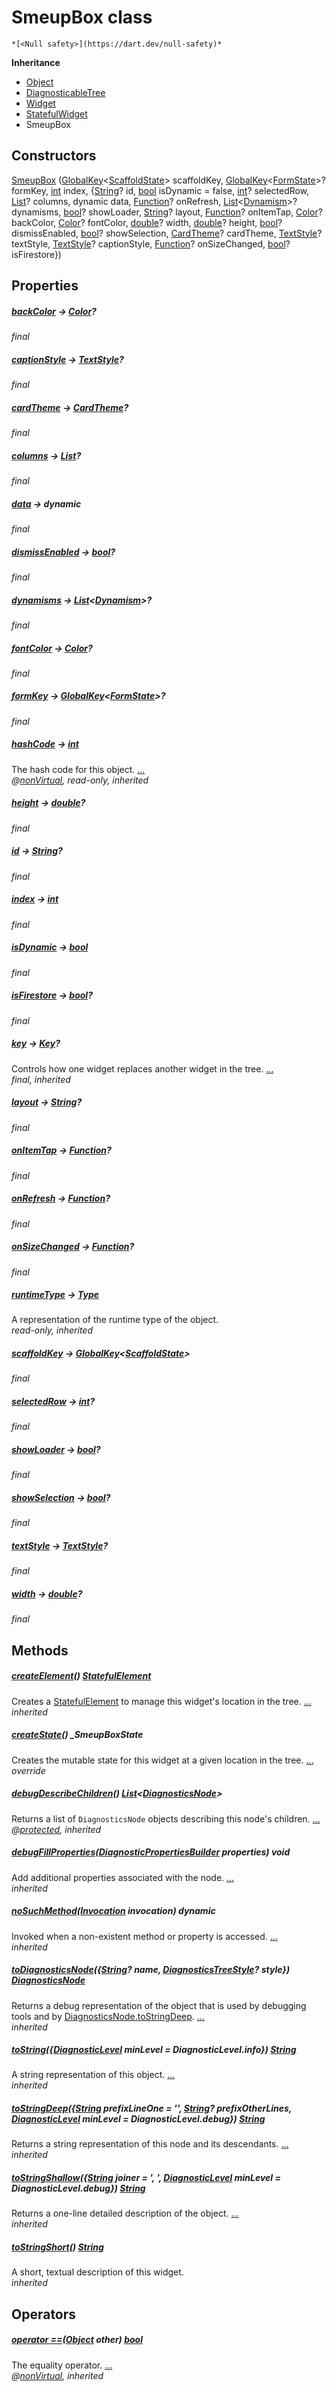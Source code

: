


# SmeupBox class






    *[<Null safety>](https://dart.dev/null-safety)*





**Inheritance**

- [Object](https://api.flutter.dev/flutter/dart-core/Object-class.html)
- [DiagnosticableTree](https://api.flutter.dev/flutter/foundation/DiagnosticableTree-class.html)
- [Widget](https://api.flutter.dev/flutter/widgets/Widget-class.html)
- [StatefulWidget](https://api.flutter.dev/flutter/widgets/StatefulWidget-class.html)
- SmeupBox






## Constructors

[SmeupBox](../smeup_widgets_smeup_box/SmeupBox/SmeupBox.md) ([GlobalKey](https://api.flutter.dev/flutter/widgets/GlobalKey-class.html)&lt;[ScaffoldState](https://api.flutter.dev/flutter/material/ScaffoldState-class.html)> scaffoldKey, [GlobalKey](https://api.flutter.dev/flutter/widgets/GlobalKey-class.html)&lt;[FormState](https://api.flutter.dev/flutter/widgets/FormState-class.html)>? formKey, [int](https://api.flutter.dev/flutter/dart-core/int-class.html) index, {[String](https://api.flutter.dev/flutter/dart-core/String-class.html)? id, [bool](https://api.flutter.dev/flutter/dart-core/bool-class.html) isDynamic = false, [int](https://api.flutter.dev/flutter/dart-core/int-class.html)? selectedRow, [List](https://api.flutter.dev/flutter/dart-core/List-class.html)? columns, dynamic data, [Function](https://api.flutter.dev/flutter/dart-core/Function-class.html)? onRefresh, [List](https://api.flutter.dev/flutter/dart-core/List-class.html)&lt;[Dynamism](../smeup_models_dynamism/Dynamism-class.md)>? dynamisms, [bool](https://api.flutter.dev/flutter/dart-core/bool-class.html)? showLoader, [String](https://api.flutter.dev/flutter/dart-core/String-class.html)? layout, [Function](https://api.flutter.dev/flutter/dart-core/Function-class.html)? onItemTap, [Color](https://api.flutter.dev/flutter/dart-ui/Color-class.html)? backColor, [Color](https://api.flutter.dev/flutter/dart-ui/Color-class.html)? fontColor, [double](https://api.flutter.dev/flutter/dart-core/double-class.html)? width, [double](https://api.flutter.dev/flutter/dart-core/double-class.html)? height, [bool](https://api.flutter.dev/flutter/dart-core/bool-class.html)? dismissEnabled, [bool](https://api.flutter.dev/flutter/dart-core/bool-class.html)? showSelection, [CardTheme](https://api.flutter.dev/flutter/material/CardTheme-class.html)? cardTheme, [TextStyle](https://api.flutter.dev/flutter/painting/TextStyle-class.html)? textStyle, [TextStyle](https://api.flutter.dev/flutter/painting/TextStyle-class.html)? captionStyle, [Function](https://api.flutter.dev/flutter/dart-core/Function-class.html)? onSizeChanged, [bool](https://api.flutter.dev/flutter/dart-core/bool-class.html)? isFirestore})

    


## Properties

##### [backColor](../smeup_widgets_smeup_box/SmeupBox/backColor.md) &#8594; [Color](https://api.flutter.dev/flutter/dart-ui/Color-class.html)?



   
_final_



##### [captionStyle](../smeup_widgets_smeup_box/SmeupBox/captionStyle.md) &#8594; [TextStyle](https://api.flutter.dev/flutter/painting/TextStyle-class.html)?



   
_final_



##### [cardTheme](../smeup_widgets_smeup_box/SmeupBox/cardTheme.md) &#8594; [CardTheme](https://api.flutter.dev/flutter/material/CardTheme-class.html)?



   
_final_



##### [columns](../smeup_widgets_smeup_box/SmeupBox/columns.md) &#8594; [List](https://api.flutter.dev/flutter/dart-core/List-class.html)?



   
_final_



##### [data](../smeup_widgets_smeup_box/SmeupBox/data.md) &#8594; dynamic



   
_final_



##### [dismissEnabled](../smeup_widgets_smeup_box/SmeupBox/dismissEnabled.md) &#8594; [bool](https://api.flutter.dev/flutter/dart-core/bool-class.html)?



   
_final_



##### [dynamisms](../smeup_widgets_smeup_box/SmeupBox/dynamisms.md) &#8594; [List](https://api.flutter.dev/flutter/dart-core/List-class.html)&lt;[Dynamism](../smeup_models_dynamism/Dynamism-class.md)>?



   
_final_



##### [fontColor](../smeup_widgets_smeup_box/SmeupBox/fontColor.md) &#8594; [Color](https://api.flutter.dev/flutter/dart-ui/Color-class.html)?



   
_final_



##### [formKey](../smeup_widgets_smeup_box/SmeupBox/formKey.md) &#8594; [GlobalKey](https://api.flutter.dev/flutter/widgets/GlobalKey-class.html)&lt;[FormState](https://api.flutter.dev/flutter/widgets/FormState-class.html)>?



   
_final_



##### [hashCode](https://api.flutter.dev/flutter/widgets/Widget/hashCode.html) &#8594; [int](https://api.flutter.dev/flutter/dart-core/int-class.html)



The hash code for this object. [...](https://api.flutter.dev/flutter/widgets/Widget/hashCode.html)  
_@[nonVirtual](https://pub.dev/documentation/meta/1.7.0/meta/nonVirtual-constant.html), read-only, inherited_



##### [height](../smeup_widgets_smeup_box/SmeupBox/height.md) &#8594; [double](https://api.flutter.dev/flutter/dart-core/double-class.html)?



   
_final_



##### [id](../smeup_widgets_smeup_box/SmeupBox/id.md) &#8594; [String](https://api.flutter.dev/flutter/dart-core/String-class.html)?



   
_final_



##### [index](../smeup_widgets_smeup_box/SmeupBox/index.md) &#8594; [int](https://api.flutter.dev/flutter/dart-core/int-class.html)



   
_final_



##### [isDynamic](../smeup_widgets_smeup_box/SmeupBox/isDynamic.md) &#8594; [bool](https://api.flutter.dev/flutter/dart-core/bool-class.html)



   
_final_



##### [isFirestore](../smeup_widgets_smeup_box/SmeupBox/isFirestore.md) &#8594; [bool](https://api.flutter.dev/flutter/dart-core/bool-class.html)?



   
_final_



##### [key](https://api.flutter.dev/flutter/widgets/Widget/key.html) &#8594; [Key](https://api.flutter.dev/flutter/foundation/Key-class.html)?



Controls how one widget replaces another widget in the tree. [...](https://api.flutter.dev/flutter/widgets/Widget/key.html)  
_final, inherited_



##### [layout](../smeup_widgets_smeup_box/SmeupBox/layout.md) &#8594; [String](https://api.flutter.dev/flutter/dart-core/String-class.html)?



   
_final_



##### [onItemTap](../smeup_widgets_smeup_box/SmeupBox/onItemTap.md) &#8594; [Function](https://api.flutter.dev/flutter/dart-core/Function-class.html)?



   
_final_



##### [onRefresh](../smeup_widgets_smeup_box/SmeupBox/onRefresh.md) &#8594; [Function](https://api.flutter.dev/flutter/dart-core/Function-class.html)?



   
_final_



##### [onSizeChanged](../smeup_widgets_smeup_box/SmeupBox/onSizeChanged.md) &#8594; [Function](https://api.flutter.dev/flutter/dart-core/Function-class.html)?



   
_final_



##### [runtimeType](https://api.flutter.dev/flutter/dart-core/Object/runtimeType.html) &#8594; [Type](https://api.flutter.dev/flutter/dart-core/Type-class.html)



A representation of the runtime type of the object.   
_read-only, inherited_



##### [scaffoldKey](../smeup_widgets_smeup_box/SmeupBox/scaffoldKey.md) &#8594; [GlobalKey](https://api.flutter.dev/flutter/widgets/GlobalKey-class.html)&lt;[ScaffoldState](https://api.flutter.dev/flutter/material/ScaffoldState-class.html)>



   
_final_



##### [selectedRow](../smeup_widgets_smeup_box/SmeupBox/selectedRow.md) &#8594; [int](https://api.flutter.dev/flutter/dart-core/int-class.html)?



   
_final_



##### [showLoader](../smeup_widgets_smeup_box/SmeupBox/showLoader.md) &#8594; [bool](https://api.flutter.dev/flutter/dart-core/bool-class.html)?



   
_final_



##### [showSelection](../smeup_widgets_smeup_box/SmeupBox/showSelection.md) &#8594; [bool](https://api.flutter.dev/flutter/dart-core/bool-class.html)?



   
_final_



##### [textStyle](../smeup_widgets_smeup_box/SmeupBox/textStyle.md) &#8594; [TextStyle](https://api.flutter.dev/flutter/painting/TextStyle-class.html)?



   
_final_



##### [width](../smeup_widgets_smeup_box/SmeupBox/width.md) &#8594; [double](https://api.flutter.dev/flutter/dart-core/double-class.html)?



   
_final_




## Methods

##### [createElement](https://api.flutter.dev/flutter/widgets/StatefulWidget/createElement.html)() [StatefulElement](https://api.flutter.dev/flutter/widgets/StatefulElement-class.html)



Creates a <a href="https://api.flutter.dev/flutter/widgets/StatefulElement-class.html">StatefulElement</a> to manage this widget's location in the tree. [...](https://api.flutter.dev/flutter/widgets/StatefulWidget/createElement.html)  
_inherited_



##### [createState](../smeup_widgets_smeup_box/SmeupBox/createState.md)() _SmeupBoxState



Creates the mutable state for this widget at a given location in the tree. [...](../smeup_widgets_smeup_box/SmeupBox/createState.md)  
_override_



##### [debugDescribeChildren](https://api.flutter.dev/flutter/foundation/DiagnosticableTree/debugDescribeChildren.html)() [List](https://api.flutter.dev/flutter/dart-core/List-class.html)&lt;[DiagnosticsNode](https://api.flutter.dev/flutter/foundation/DiagnosticsNode-class.html)>



Returns a list of <code>DiagnosticsNode</code> objects describing this node's
children. [...](https://api.flutter.dev/flutter/foundation/DiagnosticableTree/debugDescribeChildren.html)  
_@[protected](https://pub.dev/documentation/meta/1.7.0/meta/protected-constant.html), inherited_



##### [debugFillProperties](https://api.flutter.dev/flutter/widgets/Widget/debugFillProperties.html)([DiagnosticPropertiesBuilder](https://api.flutter.dev/flutter/foundation/DiagnosticPropertiesBuilder-class.html) properties) void



Add additional properties associated with the node. [...](https://api.flutter.dev/flutter/widgets/Widget/debugFillProperties.html)  
_inherited_



##### [noSuchMethod](https://api.flutter.dev/flutter/dart-core/Object/noSuchMethod.html)([Invocation](https://api.flutter.dev/flutter/dart-core/Invocation-class.html) invocation) dynamic



Invoked when a non-existent method or property is accessed. [...](https://api.flutter.dev/flutter/dart-core/Object/noSuchMethod.html)  
_inherited_



##### [toDiagnosticsNode](https://api.flutter.dev/flutter/foundation/DiagnosticableTree/toDiagnosticsNode.html)({[String](https://api.flutter.dev/flutter/dart-core/String-class.html)? name, [DiagnosticsTreeStyle](https://api.flutter.dev/flutter/foundation/DiagnosticsTreeStyle.html)? style}) [DiagnosticsNode](https://api.flutter.dev/flutter/foundation/DiagnosticsNode-class.html)



Returns a debug representation of the object that is used by debugging
tools and by <a href="https://api.flutter.dev/flutter/foundation/DiagnosticsNode/toStringDeep.html">DiagnosticsNode.toStringDeep</a>. [...](https://api.flutter.dev/flutter/foundation/DiagnosticableTree/toDiagnosticsNode.html)  
_inherited_



##### [toString](https://api.flutter.dev/flutter/foundation/Diagnosticable/toString.html)({[DiagnosticLevel](https://api.flutter.dev/flutter/foundation/DiagnosticLevel.html) minLevel = DiagnosticLevel.info}) [String](https://api.flutter.dev/flutter/dart-core/String-class.html)



A string representation of this object. [...](https://api.flutter.dev/flutter/foundation/Diagnosticable/toString.html)  
_inherited_



##### [toStringDeep](https://api.flutter.dev/flutter/foundation/DiagnosticableTree/toStringDeep.html)({[String](https://api.flutter.dev/flutter/dart-core/String-class.html) prefixLineOne = '', [String](https://api.flutter.dev/flutter/dart-core/String-class.html)? prefixOtherLines, [DiagnosticLevel](https://api.flutter.dev/flutter/foundation/DiagnosticLevel.html) minLevel = DiagnosticLevel.debug}) [String](https://api.flutter.dev/flutter/dart-core/String-class.html)



Returns a string representation of this node and its descendants. [...](https://api.flutter.dev/flutter/foundation/DiagnosticableTree/toStringDeep.html)  
_inherited_



##### [toStringShallow](https://api.flutter.dev/flutter/foundation/DiagnosticableTree/toStringShallow.html)({[String](https://api.flutter.dev/flutter/dart-core/String-class.html) joiner = ', ', [DiagnosticLevel](https://api.flutter.dev/flutter/foundation/DiagnosticLevel.html) minLevel = DiagnosticLevel.debug}) [String](https://api.flutter.dev/flutter/dart-core/String-class.html)



Returns a one-line detailed description of the object. [...](https://api.flutter.dev/flutter/foundation/DiagnosticableTree/toStringShallow.html)  
_inherited_



##### [toStringShort](https://api.flutter.dev/flutter/widgets/Widget/toStringShort.html)() [String](https://api.flutter.dev/flutter/dart-core/String-class.html)



A short, textual description of this widget.   
_inherited_




## Operators

##### [operator ==](https://api.flutter.dev/flutter/widgets/Widget/operator_equals.html)([Object](https://api.flutter.dev/flutter/dart-core/Object-class.html) other) [bool](https://api.flutter.dev/flutter/dart-core/bool-class.html)



The equality operator. [...](https://api.flutter.dev/flutter/widgets/Widget/operator_equals.html)  
_@[nonVirtual](https://pub.dev/documentation/meta/1.7.0/meta/nonVirtual-constant.html), inherited_











